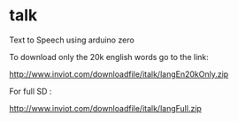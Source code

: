 # talk
Text to Speech using arduino zero



To download only the 20k english words go to the link:

http://www.inviot.com/downloadfile/italk/langEn20kOnly.zip

For full SD :

http://www.inviot.com/downloadfile/italk/langFull.zip 
